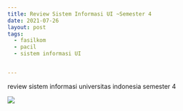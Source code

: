 ```yaml
---
title: Review Sistem Informasi UI ~Semester 4
date: 2021-07-26
layout: post
tags:  
  - fasilkom
  - pacil
  - sistem informasi UI


---
```


review sistem informasi universitas indonesia semester 4

![](https://muhammadichsanulamal.files.wordpress.com/2021/11/semester-4-sistem-informasi-ui.png)

